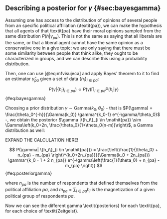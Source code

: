 
## Describing a posterior for $\gamma$ {#sec:bayesgamma}

Assuming one has access to the distribution of opinions of several people from an specific political affiliation (\textit{pa}), we can make the hypothesis that all agents of that \textit{pa} have their moral opinions sampled from the same distribution $P(h|\gamma_\mathit{pa})$. This is not the same as saying that all liberals are the same, or that a liberal agent cannot have the same opinion as a conservative one in a give topic; we are only saying that there must be some similarity between people that think alike, they ought to be characterized in groups, and we can describe this using a probability distribution.

Then, one can use [@eq:mfvisujeca] and apply Bayes' theorem to it to find an estimator $\hat{\gamma}_{pa}$ given a set of data $\{h_i\}_{i \in \mathit{pa}}$:

$$  P(\gamma| \{h_i\}_{i \in \mathit{pa}}) \propto P(\gamma) \prod_{i \in \mathit{pa}} P(h_i | \gamma) $$ {#eq:bayesgamma}

Choosing a prior distribution $\gamma \sim \mathrm{Gamma}(k_0, \theta_0)$ - that is $P(\gamma) = \frac{\theta_0^{-h}}{\Gamma(k_0)} \gamma^{k_0-1} e^{-\gamma/\theta_0}$ -, we obtain the posterior $\gamma |\{h_i\}_{i \in \mathit{pa}} \sim \Gamma\left(k_0+2n, \frac{\theta_0}{1+\theta_0(n-m)}\right)$, a Gamma distribution as well:

EXPAND THE CALCULATION HERE!

$$  P(\gamma| \{h_i\}_{i \in \mathit{pa}}) = \frac{\left(\frac{1}{\theta_0} + n_{pa} - m_{pa} \right)^{k_0+2n_{pa}}}{\Gamma(k_0 + 2n_{pa})} \gamma^{k_0 - 1 + 2 n_{pa}} e^{-\gamma\left(\frac{1}{\theta_0} + n_{pa} - m_{pa} \right)} $$ {#eq:posteriorgamma}

where $n_{pa}$ is the number of respondents that defined themselves from the political affiliation $\mathit{pa}$, and $m_{pa} = \sum_{i \in \mathit{pa}} h_i$ is the magnetization of a given political group of respondents $\mathit{pa}$.

Now we can see the different gamma \textit{posteriors} for each \textit{pa}, for each choice of \textit{Zeitgeist}.
